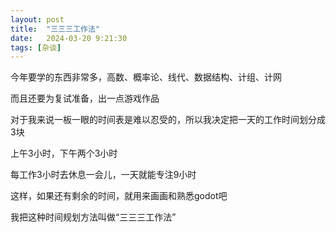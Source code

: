 ```yaml
---
layout: post
title:  "三三三工作法"
date:   2024-03-20 9:21:30
tags: [杂谈]
---
```


今年要学的东西非常多，高数、概率论、线代、数据结构、计组、计网

而且还要为复试准备，出一点游戏作品

对于我来说一板一眼的时间表是难以忍受的，所以我决定把一天的工作时间划分成3块

上午3小时，下午两个3小时

每工作3小时去休息一会儿，一天就能专注9小时

这样，如果还有剩余的时间，就用来画画和熟悉godot吧

我把这种时间规划方法叫做“三三三工作法”